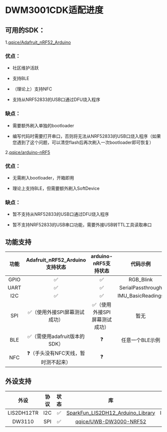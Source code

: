# DWM3001CDK适配进度

## 可用的SDK：

1.[qqice/Adafruit_nRF52_Arduino](https://github.com/qqice/Adafruit_nRF52_Arduino)

### 优点：

* 社区维护活跃

* 支持BLE

* （理论上）支持NFC

* 支持从NRF52833的USB口通过DFU烧入程序

### 缺点：

* 需要额外刷入单独的bootloader

* 编写代码时需要打开串口，否则将无法从NRF52833的USB口烧入程序（如果您遇到了这个问题，可以清空flash后再次刷入一次bootloader即可恢复）

2.[qqice/arduino-nRF5](https://github.com/qqice/arduino-nRF5)

### 优点：

* 无需刷入bootloader，开箱即用

* 理论上支持BLE，但需要额外刷入SoftDevice

### 缺点：

* 暂不支持从NRF52833的USB口通过DFU烧入程序

* 暂不支持NRF52833的USB串口功能，需要外接USB转TTL工具读取串口

## 功能支持

| 功能 |   Adafruit_nRF52_Arduino支持状态   |     arduino-nRF5支持状态     |     代码示例      |
| :--: | :--------------------------------: | :--------------------------: | :---------------: |
| GPIO |                 ✅                  |              ✅               |     RGB_Blink     |
| UART |                 ✅                  |              ✅               | SerialPassthrough |
| I2C  |                 ✅                  |              ✅               | IMU_BasicReadings |
| SPI  |    ✅（使用外接SPI屏幕测试成功）    | ✅（使用外接SPI屏幕测试成功） |       暂无        |
| BLE  |    ✅（需使用adafruit版本的SDK）    |              ❓               |  任意一个BLE示例  |
| NFC  | ❓（手头没有NFC天线，暂时测不起来） |              ❓               |                   |

## 外设支持

|    外设    | 协议 | 状态 |                              库                              |     代码示例      |
| :--------: | :--: | :--: | :----------------------------------------------------------: | :---------------: |
| LIS2DH12TR | I2C  |  ✅   | [SparkFun_LIS2DH12_Arduino_Library](https://github.com/sparkfun/SparkFun_LIS2DH12_Arduino_Library) | IMU_BasicReadings |
|   DW3110   | SPI  |  ✅   | [qqice/UWB-DW3000-NRF52](https://github.com/qqice/UWB-DW3000-NRF52) |  见仓库examples   |

